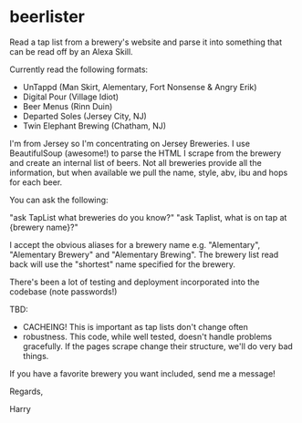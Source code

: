 # beerlister
Read a tap list from a brewery's website and parse it into something that can be read off by an Alexa Skill.

Currently read the following formats:
- UnTappd (Man Skirt, Alementary, Fort Nonsense & Angry Erik)
- Digital Pour (Village Idiot)
- Beer Menus (Rinn Duin)
- Departed Soles (Jersey City, NJ)
- Twin Elephant Brewing (Chatham, NJ)

I'm from Jersey so I'm concentrating on Jersey Breweries. I use BeautifulSoup (awesome!) to parse the HTML I scrape from the brewery and create an internal list of beers. Not all breweries provide all the information, but when available we pull the name, style, abv, ibu and hops for each beer.

You can ask the following:

"ask TapList what breweries do you know?"
"ask Taplist, what is on tap at {brewery name}?"

I accept the obvious aliases for a brewery name e.g. "Alementary", "Alementary Brewery" and "Alementary Brewing". The brewery list read back will use the "shortest" name specified for the brewery.

There's been a lot of testing and deployment incorporated into the codebase (note passwords!)

TBD:
- CACHEING! This is important as tap lists don't change often
- robustness. This code, while well tested, doesn't handle problems gracefully. If the pages scrape change their structure, we'll do very bad things.


If you have a favorite brewery you want included, send me a message!

Regards,

Harry
